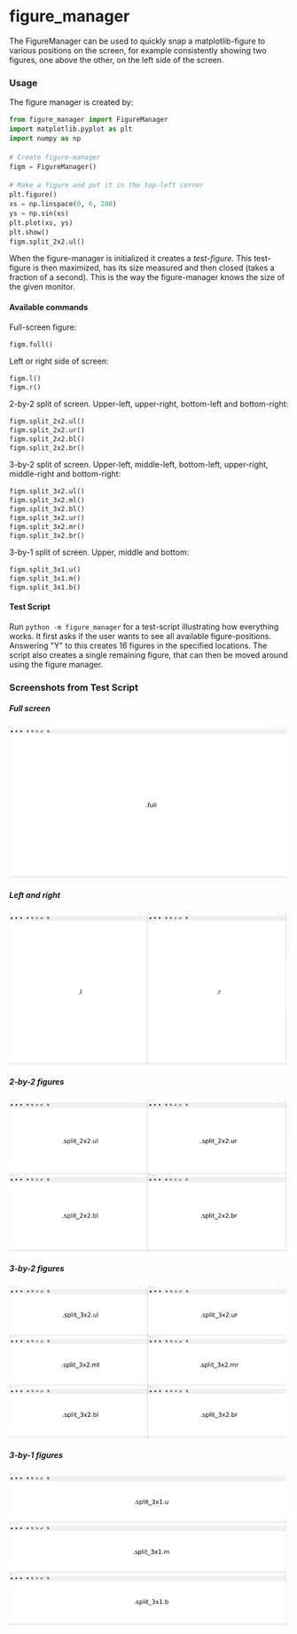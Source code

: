 # figure_manager

The FigureManager can be used to quickly snap a matplotlib-figure to various positions on the screen, 
for example consistently showing two figures, one above the other, on the left side of the screen. 


### Usage

The figure manager is created by:

```python
from figure_manager import FigureManager
import matplotlib.pyplot as plt
import numpy as np

# Create figure-manager
figm = FigureManager()

# Make a figure and put it in the top-left corner
plt.figure()
xs = np.linspace(0, 6, 200)
ys = np.sin(xs)
plt.plot(xs, ys)
plt.show()
figm.split_2x2.ul()
```

When the figure-manager is initialized it creates a *test-figure*. This test-figure is then maximized, 
has its size measured and then closed (takes a fraction of a second). This is the way the figure-manager knows the 
size of the given monitor. 

#### Available commands

Full-screen figure:
```
figm.full()
```

Left or right side of screen:
```
figm.l()
figm.r()
```

2-by-2 split of screen. Upper-left, upper-right, bottom-left and bottom-right:
```
figm.split_2x2.ul()
figm.split_2x2.ur()
figm.split_2x2.bl()
figm.split_2x2.br()
```

3-by-2 split of screen. Upper-left, middle-left,  bottom-left, upper-right, middle-right and bottom-right:
```
figm.split_3x2.ul()
figm.split_3x2.ml()
figm.split_3x2.bl()
figm.split_3x2.ur()
figm.split_3x2.mr()
figm.split_3x2.br()
```

3-by-1 split of screen. Upper, middle and bottom:
```
figm.split_3x1.u()
figm.split_3x1.m()
figm.split_3x1.b()
```


#### Test Script

Run `python -m figure_manager` for a test-script illustrating how everything works. It first asks if the user wants to 
see all available figure-positions. Answering "Y" to this creates 16 figures in the specified locations.
The script also creates a single remaining figure, that can then be moved around using the figure manager.


### Screenshots from Test Script

##### Full screen
![Full-screen figure.][full]
  
##### Left and right
![Left and right figure.][lr]
  
##### 2-by-2 figures
![2-by-2 figure grid.][2x2]
  
##### 3-by-2 figures
![3-by-2 figure grid.][3x2]
  
##### 3-by-1 figures
![3-by-1 figure grid.][3x1]  

[full]: https://github.com/North-Guard/figure_manager/blob/master/screenshots/full.png "Full-screen figure."
[lr]: https://github.com/North-Guard/figure_manager/blob/master/screenshots/lr.png "Left and right figure."
[2x2]: https://github.com/North-Guard/figure_manager/blob/master/screenshots/2x2.png "2-by-2 figure grid."
[3x2]: https://github.com/North-Guard/figure_manager/blob/master/screenshots/3x2.png "3-by-2 figure grid."
[3x1]: https://github.com/North-Guard/figure_manager/blob/master/screenshots/3x1.png "3-by-1 figure grid."
